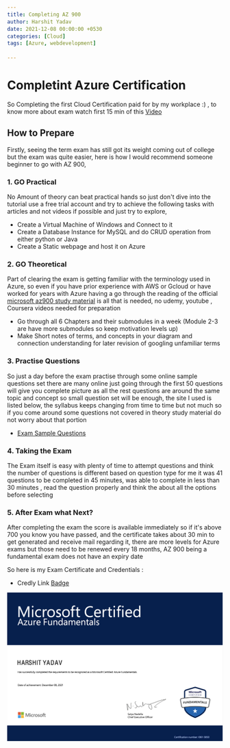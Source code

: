 ```yaml
---
title: Completing AZ 900
author: Harshit Yadav
date: 2021-12-08 00:00:00 +0530
categories: [Cloud]
tags: [Azure, webdevelopment]

---
```



# Completint Azure Certification

So Completing the first Cloud Certification paid for by my workplace :) , to know more about exam watch first 15 min of this [Video](https://www.youtube.com/watch?v=NKEFWyqJ5XA) 

## How to Prepare

Firstly, seeing the term exam has still got its weight coming out of college but the exam was quite easier, here is how I would recommend someone beginner to go with AZ 900, 

### 1. GO Practical

No Amount of theory can beat practical hands so just don't dive into the tutorial use a free trial account and try to achieve the following tasks with articles and not videos if possible and just try to explore,

-  Create a Virtual Machine of Windows and Connect to it
-  Create a Database Instance for MySQL and do CRUD operation from either python or Java
-  Create a Static webpage and host it on Azure

### 2. GO Theoretical

Part of clearing the exam is getting familiar with the terminology used in Azure, so even if you have prior experience with AWS or Gcloud or have worked for years with Azure having a go through the reading of the official [microsoft az900 study material](https://docs.microsoft.com/en-us/learn/certifications/exams/az-900) is all that is needed, no udemy, youtube , Coursera videos needed for preparation

- Go through all 6 Chapters and their submodules in a week (Module 2-3 are have more submodules so keep motivation levels up)
- Make Short notes of terms, and concepts in your diagram and connection understanding for later revision of googling unfamiliar terms

### 3. Practise Questions

So just a day before the exam practise through some online sample questions set there are many online just going through the first 50 questions will give you complete picture as all the rest questions are around the same topic and concept so small question set will be enough, the site I used is listed below, the syllabus keeps changing from time to time but not much so if you come around some questions not covered in theory study material do not worry about that portion

- [Exam Sample Questions](https://www.itexams.com/info/AZ-900)


### 4. Taking the Exam

The Exam itself is easy with plenty of time to attempt questions and think the number of questions is different based on question type for me it was 41 questions to be completed in 45 minutes, was able to complete in less than 30 minutes , read the question properly and think the about all the options before selecting

### 5. After Exam what Next?

After completing the exam the score is available immediately so if it's above 700 you know you have passed, and the certificate takes about 30 min to get generated and receive mail regarding it, there are more levels for Azure exams but those need to be renewed every 18 months, AZ 900 being a fundamental exam does not have an expiry date

So here is my Exam Certificate and Credentials :

- Credly Link [Badge](https://www.credly.com/badges/433dd277-15fa-4043-a99f-7db83aeebfe8/public_url)


![](https://raw.githubusercontent.com/harshityadav95/staticfiles/main/Screenshot%202021-12-09%20at%202.12.49%20AM.png)
